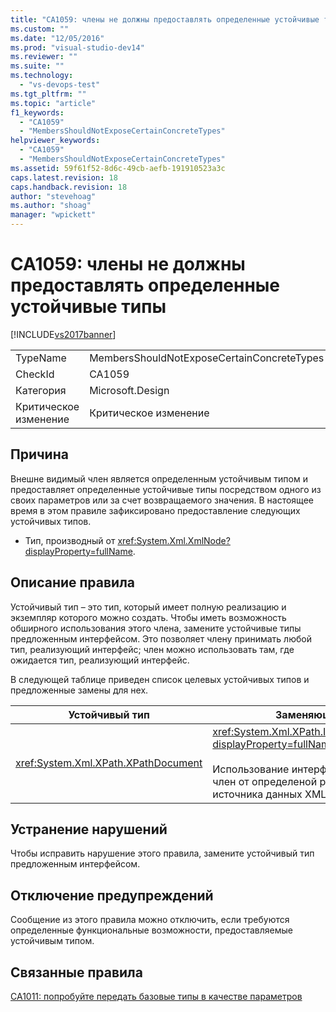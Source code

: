 ```yaml
---
title: "CA1059: члены не должны предоставлять определенные устойчивые типы | Microsoft Docs"
ms.custom: ""
ms.date: "12/05/2016"
ms.prod: "visual-studio-dev14"
ms.reviewer: ""
ms.suite: ""
ms.technology: 
  - "vs-devops-test"
ms.tgt_pltfrm: ""
ms.topic: "article"
f1_keywords: 
  - "CA1059"
  - "MembersShouldNotExposeCertainConcreteTypes"
helpviewer_keywords: 
  - "CA1059"
  - "MembersShouldNotExposeCertainConcreteTypes"
ms.assetid: 59f61f52-8d6c-49cb-aefb-191910523a3c
caps.latest.revision: 18
caps.handback.revision: 18
author: "stevehoag"
ms.author: "shoag"
manager: "wpickett"
---
```

# CA1059: члены не должны предоставлять определенные устойчивые типы
[!INCLUDE[vs2017banner](../code-quality/includes/vs2017banner.md)]

|||  
|-|-|  
|TypeName|MembersShouldNotExposeCertainConcreteTypes|  
|CheckId|CA1059|  
|Категория|Microsoft.Design|  
|Критическое изменение|Критическое изменение|  
  
## Причина  
 Внешне видимый член является определенным устойчивым типом и предоставляет определенные устойчивые типы посредством одного из своих параметров или за счет возвращаемого значения.  В настоящее время в этом правиле зафиксировано предоставление следующих устойчивых типов.  
  
-   Тип, производный от <xref:System.Xml.XmlNode?displayProperty=fullName>.  
  
## Описание правила  
 Устойчивый тип – это тип, который имеет полную реализацию и экземпляр которого можно создать.  Чтобы иметь возможность обширного использования этого члена, замените устойчивые типы предложенным интерфейсом.  Это позволяет члену принимать любой тип, реализующий интерфейс; член можно использовать там, где ожидается тип, реализующий интерфейс.  
  
 В следующей таблице приведен список целевых устойчивых типов и предложенные замены для нех.  
  
|Устойчивый тип|Заменяющая|  
|--------------------|----------------|  
|<xref:System.Xml.XPath.XPathDocument>|<xref:System.Xml.XPath.IXPathNavigable?displayProperty=fullName>.<br /><br /> Использование интерфейса отделяет член от определеной реализации источника данных XML.|  
  
## Устранение нарушений  
 Чтобы исправить нарушение этого правила, замените устойчивый тип предложенным интерфейсом.  
  
## Отключение предупреждений  
 Сообщение из этого правила можно отключить, если требуются определенные функциональные возможности, предоставляемые устойчивым типом.  
  
## Связанные правила  
 [CA1011: попробуйте передать базовые типы в качестве параметров](../code-quality/ca1011-consider-passing-base-types-as-parameters.md)